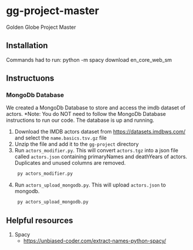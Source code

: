 # gg-project-master
Golden Globe Project Master

## Installation

Commands had to run:
python -m spacy download en_core_web_sm

## Instructuons
### MongoDb Database
We created a MongoDb Database to store and access the imdb dataset of actors. 
*Note: You do NOT need to follow the MongoDb Database instructions to run our code. The database is up and running.
1. Download the IMDB actors dataset from https://datasets.imdbws.com/ and select the `name.basics.tsv.gz` file
2. Unzip the file and add it to the `gg-project` directory
3. Run `actors_modifier.py`. This will convert `actors.tgz` into a json file called `actors.json` containing primaryNames and deathYears of actors. Duplicates and unused columns are removed.
   ```sh
    py actors_modifier.py
   ```
4. Run `actors_upload_mongodb.py`. This will upload `actors.json` to mongodb.
   ```sh
    py actors_upload_mongodb.py
   ```

## Helpful resources
1. Spacy
   - https://unbiased-coder.com/extract-names-python-spacy/
